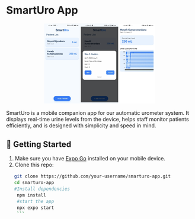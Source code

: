 # SmartUro App

<p align="center">
  <img src="../../images/app.png" alt="SmartUro App Preview" width="300"/>
</p>

SmartUro is a mobile companion app for our automatic urometer system. It displays real-time urine levels from the device, helps staff monitor patients efficiently, and is designed with simplicity and speed in mind.

## 🚀 Getting Started

1. Make sure you have [Expo Go](https://expo.dev/client) installed on your mobile device.
2. Clone this repo:
```bash
   git clone https://github.com/your-username/smarturo-app.git
   cd smarturo-app
   #Install dependencies
    npm install
    #start the app
    npx expo start
    ```